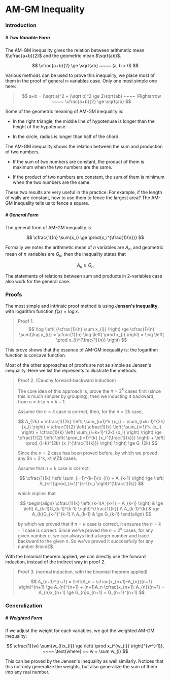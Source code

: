 # AM-GM Inequality

### Introduction

##### # Two Variable Form

The AM-GM inequality gives the relation between arithmetic mean $\cfrac{a+b}{2}$ and the geometric mean $\sqrt{ab}$.

$$
\cfrac{a+b}{2} \ge \sqrt{ab} ~~~~ (a, b > 0)
$$

Various methods can be used to prove this inequality, we place most of them in the proof of general $n$-variables case. Only one most simple one here:

> $$
> a+b = (\sqrt a)^2 + (\sqrt b)^2 \ge 2\sqrt{ab} ~~~~ \Rightarrow ~~~~ \cfrac{a+b}{2} \ge \sqrt{ab}
> $$

Some of the geometric meaning of AM-GM inequality is:

- In the right triangle, the middle line of hypotenuse is longer than the height of the hypotenuse. 

- In the circle, radius is longer than half of the chord.

The AM-GM inequality shows the relation between the sum and production of two numbers.

- If the sum of two numbers are constant, the product of them is maximum when the two numbers are the same.

- If the product of two numbers are constant, the sum of them is minimum when the two numbers are the same.

These two results are very useful in the practice. For example, if the length of walls are constant, how to use them to fence the largest area? The AM-GM inequality tells us to fence a square.



##### # General Form

The general form of AM-GM inequality is

$$
\cfrac{1}{n} \sum{x_i} \ge \prod{x_i^{\frac{1}{n}}}
$$

Formally we notes the arithmetic mean of $n$ variables are $A_n$, and geometric mean of $n$ variables are $G_n$, then the inequality states that

$$
A_{n} \ge G_{n}
$$

The statements of relations between sum and products in 2-variables case also work for the general case.







### Proofs

The most simple and intrinsic proof method is using **Jensen's inequality**, with logarithm function $f(x) = \log x$.

> Proof 1. 
> $$
> \log \left( {\cfrac{1}{n} \sum x_{i}} \right)
> \ge \cfrac{1}{n} \sum{\log x_{i}}
> = \cfrac{1}{n} \log \left( \prod x_{i} \right)
> = \log \left( \prod x_{i}^{\frac{1}{n}} \right)
> $$

This prove shows that the essence of AM-GM inequality is: the logarithm function is concave function.

Most of the other approaches of proofs are not as simple as Jensen's inequality. Here we list the represents to illustrate the methods.

> Proof 2. (Cauchy forward-backward induction)
> 
> The core idea of this approach is, prove the $n = 2^k$ cases first (since this is much simpler by grouping), then we inducting it backward, from $n = k$ to $n = k - 1$.
>
>
> Assume the $n = k$ case is correct, then, for the $n = 2k$ case,
>
> $$
> A_{2k}
> = \cfrac{1}{2k} \left( \sum_{i=1}^k {x_i} + \sum_{i=k+1}^{2k} {x_i} \right)
> = \cfrac{1}{2} \left( \cfrac{1}{k} \left( \sum_{i=1}^k {x_i} \right) + \cfrac{1}{k} \left( \sum_{i=k+1}^{2k} {x_i} \right) \right)
> \ge \cfrac{1}{2} \left( \left( \prod_{i=1}^{k} {x_i^{\frac{1}{k}}} \right) + \left( \prod_{i=k}^{2k} {x_i^{\frac{1}{k}}} \right)  \right)
> \ge G_{2k}
> $$
>
> Since the $n=2$ case has been proved before, by which we proved any $n = 2^k, k\in\Z$ cases. 
>
> Assume that $n = k$ case is correct,
>
> $$
> \cfrac{1}{k} \left( \sum_{i=1}^{k-1}{x_{i}} + A_{k-1} \right) \ge \left( A_{k-1}\prod_{i=1}^{k-1}x_i \right)^{\frac{1}{k}}
> $$
>
> which implies that
>
> $$
> \begin{align}
> \cfrac{1}{k} \left( (k-1)A_{k-1} + A_{k-1} \right) & \ge \left( A_{k-1}G_{k-1}^{k-1} \right)^{\frac{1}{k}} \\
> A_{k-1}^{k} & \ge A_{k}G_{k-1}^{k-1} \\
> A_{k-1} & \ge G_{k-1}
> \end{align}
> $$
> 
> by which we proved that if $n = k$ case is correct, it ensures the $n = k-1$ case is correct. Since we've proved the $n = 2^k$ cases, for any given number $n$, we can always find a larger number and trace backward to the given $n$. So we've proved it successfully for any number $n\in\Z$.

With the binomial theorem applied, we can directly use the forward induction, instead of the indirect way in proof 2.

> Proof 3. (normal induction, with the binomial theorem applied)
>
> $$
> A_{n+1}^{n+1} = \left(A_n + \cfrac{x_{n+1}-A_{n}}{n+1} \right)^{n+1}
> \ge A_{n}^{n+1} + (n+1)A_n \cfrac{x_{n+1}-A_{n}}{n+1}
> = A_{n}x_{n+1}
> \ge G_{n}x_{n+1}
> = G_{n+1}^{n+1}
> $$







### Generalization

##### # Weighted Form

If we adjust the weight for each variables, we got the weighted AM-GM inequality:

$$
\cfrac{1}{w} \sum{w_{i}x_{i}}  \ge  \left( \prod x_i^{w_{i}} \right)^{w^{-1}}, ~~~~ \text{where} ~~ w = \sum w_{i}
$$

This can be proved by the Jensen's inequality as well similarly. Notices that this not only generalize the weights, but also generalize the sum of them into any real number.










